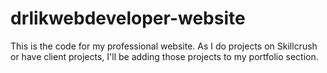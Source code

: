 # drlikwebdeveloper-website
This is the code for my professional website. As I do projects on Skillcrush or have client projects, I'll be adding those projects to my portfolio section.
